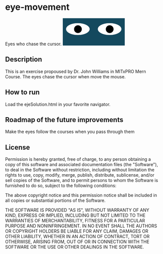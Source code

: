 # eye-movement
Eyes who chase the cursor.
![](./img/thumbnail.PNG)
## Description
This is an exercise propoused by Dr. John Williams in MITxPRO Mern Course. The eyes chase the cursor when move the mouse.

## How to run
Load the ejeSolution.html in your favorite navigator.

## Roadmap of the future improvements
Make the eyes follow the courses when you pass through them

## License
Permission is hereby granted, free of charge, to any person obtaining a copy
of this software and associated documentation files (the "Software"), to deal
in the Software without restriction, including without limitation the rights
to use, copy, modify, merge, publish, distribute, sublicense, and/or sell
copies of the Software, and to permit persons to whom the Software is
furnished to do so, subject to the following conditions:

The above copyright notice and this permission notice shall be included in all
copies or substantial portions of the Software.

THE SOFTWARE IS PROVIDED "AS IS", WITHOUT WARRANTY OF ANY KIND, EXPRESS OR
IMPLIED, INCLUDING BUT NOT LIMITED TO THE WARRANTIES OF MERCHANTABILITY,
FITNESS FOR A PARTICULAR PURPOSE AND NONINFRINGEMENT. IN NO EVENT SHALL THE
AUTHORS OR COPYRIGHT HOLDERS BE LIABLE FOR ANY CLAIM, DAMAGES OR OTHER
LIABILITY, WHETHER IN AN ACTION OF CONTRACT, TORT OR OTHERWISE, ARISING FROM,
OUT OF OR IN CONNECTION WITH THE SOFTWARE OR THE USE OR OTHER DEALINGS IN THE
SOFTWARE.

